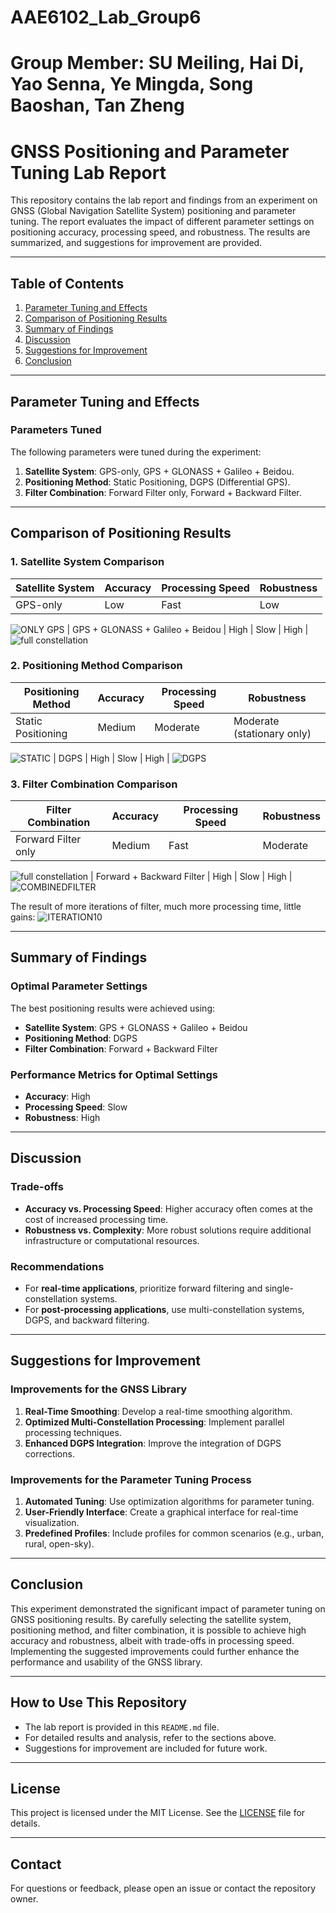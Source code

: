 # AAE6102_Lab_Group6
# Group Member: SU Meiling, Hai Di, Yao Senna, Ye Mingda, Song Baoshan, Tan Zheng

# GNSS Positioning and Parameter Tuning Lab Report

This repository contains the lab report and findings from an experiment on GNSS (Global Navigation Satellite System) positioning and parameter tuning. The report evaluates the impact of different parameter settings on positioning accuracy, processing speed, and robustness. The results are summarized, and suggestions for improvement are provided.

---

## **Table of Contents**
1. [Parameter Tuning and Effects](#parameter-tuning-and-effects)
2. [Comparison of Positioning Results](#comparison-of-positioning-results)
3. [Summary of Findings](#summary-of-findings)
4. [Discussion](#discussion)
5. [Suggestions for Improvement](#suggestions-for-improvement)
6. [Conclusion](#conclusion)

---

## **Parameter Tuning and Effects**

### **Parameters Tuned**
The following parameters were tuned during the experiment:
1. **Satellite System**: GPS-only, GPS + GLONASS + Galileo + Beidou.
2. **Positioning Method**: Static Positioning, DGPS (Differential GPS).
3. **Filter Combination**: Forward Filter only, Forward + Backward Filter.

---

## **Comparison of Positioning Results**

### **1. Satellite System Comparison**

| **Satellite System**       | **Accuracy** | **Processing Speed** | **Robustness**       |
|----------------------------|--------------|----------------------|----------------------|
| GPS-only                            | Low          | Fast                 | Low                  |
![ONLY GPS](https://github.com/user-attachments/assets/88c632b4-5300-453b-816e-74b28dcac440)
| GPS + GLONASS + Galileo + Beidou    | High         | Slow                 | High                 |
![full constellation](https://github.com/user-attachments/assets/3467e209-48da-4986-9db2-4e096d5cf72e)

### **2. Positioning Method Comparison**

| **Positioning Method**     | **Accuracy** | **Processing Speed** | **Robustness**       |
|----------------------------|--------------|----------------------|----------------------|
| Static Positioning         | Medium       | Moderate             | Moderate (stationary only) |
![STATIC](https://github.com/user-attachments/assets/0c6257ff-0128-4468-bc5a-2002c791bb14)
| DGPS                       | High         | Slow                 | High                 |
![DGPS](https://github.com/user-attachments/assets/15f9b33b-bd6a-4188-8865-59c9baab3741)

### **3. Filter Combination Comparison**

| **Filter Combination**      | **Accuracy** | **Processing Speed** | **Robustness**       |
|-----------------------------|--------------|----------------------|----------------------|
| Forward Filter only         | Medium       | Fast                 | Moderate             |
![full constellation](https://github.com/user-attachments/assets/a9edf31a-f8a5-4f37-8067-cee4a918705b)
| Forward + Backward Filter   | High         | Slow                 | High                 |
![COMBINEDFILTER](https://github.com/user-attachments/assets/1fc71598-20f0-4e7c-9dfa-76601955bb99)

The result of more iterations of filter, much more processing time, little gains:
![ITERATION10](https://github.com/user-attachments/assets/510ae988-6591-45db-a53b-412e0baac0d7)

---

## **Summary of Findings**

### **Optimal Parameter Settings**
The best positioning results were achieved using:
- **Satellite System**: GPS + GLONASS + Galileo + Beidou
- **Positioning Method**: DGPS
- **Filter Combination**: Forward + Backward Filter

### **Performance Metrics for Optimal Settings**
- **Accuracy**: High
- **Processing Speed**: Slow
- **Robustness**: High

---

## **Discussion**

### **Trade-offs**
- **Accuracy vs. Processing Speed**: Higher accuracy often comes at the cost of increased processing time.
- **Robustness vs. Complexity**: More robust solutions require additional infrastructure or computational resources.

### **Recommendations**
- For **real-time applications**, prioritize forward filtering and single-constellation systems.
- For **post-processing applications**, use multi-constellation systems, DGPS, and backward filtering.

---

## **Suggestions for Improvement**

### **Improvements for the GNSS Library**
1. **Real-Time Smoothing**: Develop a real-time smoothing algorithm.
2. **Optimized Multi-Constellation Processing**: Implement parallel processing techniques.
3. **Enhanced DGPS Integration**: Improve the integration of DGPS corrections.

### **Improvements for the Parameter Tuning Process**
1. **Automated Tuning**: Use optimization algorithms for parameter tuning.
2. **User-Friendly Interface**: Create a graphical interface for real-time visualization.
3. **Predefined Profiles**: Include profiles for common scenarios (e.g., urban, rural, open-sky).

---

## **Conclusion**
This experiment demonstrated the significant impact of parameter tuning on GNSS positioning results. By carefully selecting the satellite system, positioning method, and filter combination, it is possible to achieve high accuracy and robustness, albeit with trade-offs in processing speed. Implementing the suggested improvements could further enhance the performance and usability of the GNSS library.

---

## **How to Use This Repository**
- The lab report is provided in this `README.md` file.
- For detailed results and analysis, refer to the sections above.
- Suggestions for improvement are included for future work.

---

## **License**
This project is licensed under the MIT License. See the [LICENSE](LICENSE) file for details.

---

## **Contact**
For questions or feedback, please open an issue or contact the repository owner.
